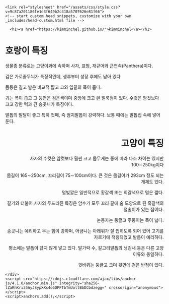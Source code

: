 
<!DOCTYPE html>
<html lang="en-US">
  <head>
    <meta charset="UTF-8">
    <meta http-equiv="X-UA-Compatible" content="IE=edge">
    <meta name="viewport" content="width=device-width, initial-scale=1">

<!-- Begin Jekyll SEO tag v2.8.0 -->
<title>kimminchel</title>
<meta name="generator" content="Jekyll v3.9.5" />
<meta property="og:title" content="kimminchel" />
<meta property="og:locale" content="en_US" />
<link rel="canonical" href="https://kimminchel.github.io/homework3.html" />
<meta property="og:url" content="https://kimminchel.github.io/homework3.html" />
<meta property="og:site_name" content="kimminchel" />
<meta property="og:type" content="website" />
<meta name="twitter:card" content="summary" />
<meta property="twitter:title" content="kimminchel" />
<script type="application/ld+json">
{"@context":"https://schema.org","@type":"WebPage","headline":"kimminchel","url":"https://kimminchel.github.io/homework3.html"}</script>
<!-- End Jekyll SEO tag -->

    <link rel="stylesheet" href="/assets/css/style.css?v=9c87a201186fe1e3f649b2c418a5707626e81f66">
    <!-- start custom head snippets, customize with your own _includes/head-custom.html file -->

<!-- Setup Google Analytics -->



<!-- You can set your favicon here -->
<!-- link rel="shortcut icon" type="image/x-icon" href="/favicon.ico" -->

<!-- end custom head snippets -->

  </head>
  <body>
    <div class="container-lg px-3 my-5 markdown-body">
      
      <h1><a href="https://kimminchel.github.io/">kimminchel</a></h1>
      

      
<html>
<head>

</head>

<body>

<h1 style="text-align:left;">호랑이 특징</h1> 
<p style="text-align:left;">생물종 분류로는 고양이과에 속하며 사자, 표범, 재규어와 근연속(Panthera)이다.</p>
<p style="text-align:left;">검은 가로줄무늬가 특징적인데, 생후부터 성장 후에도 남아 있다</p>
<p style="text-align:left;">몸통은 길고 발은 비교적 짧고 코와 입끝의 폭이 좁다.</p> 
<p style="text-align:left;">귀는 폭이 좁고 그 등면은 검은색이며 중앙에 크고 흰 얼룩점이 있다. 수컷은 암컷보다 크고 강한 턱과 긴 송곳니가 특징이다. </p> 
<p style="text-align:left;">발톱의 발달이 좋고 특히 첫째, 즉 엄지발톱이 강력하다. 보통 때에는 발톱집 속에 넣어 둔다. </p> 
    
   
 <h1 style="text-align:right;">고양이 특징</h1>
<p style="text-align:right;">사자의 수컷은 암컷보다 훨씬 크고 몸무게는 종에 따라 다소 차이는 있지만 100∼250kg이다</p>
 <p style="text-align:right;">몸길이 165∼250cm, 꼬리길이 75∼100cm이다. 큰 것은 몸길이가 293cm 정도 되는 개체도 있다. </p>
 <p style="text-align:right;">털빛깔은 일반적으로 황갈색 또는 회갈색으로 털은 짧다.</p> 
<p style="text-align:right;">갈기와 더불어 사자의 두드러진 특징은 암수가 모두 꼬리 끝에 술 모양으로 된 흑갈색의 털송이가 있는 점이다. </p>
<p style="text-align:right;">눈동자는 둥글고 주둥이는 폭이 넓다.</p>
<p style="text-align:right;">송곳니는 예리하고 무는 힘이 강하며, 어금니는 아래위가 잘 씹히도록 되어 있어 고기를 자르기에 적응되었고 발톱이 예리하다. </p>
<p style="text-align:right;">평소에는 발톱이 닳지 않게 넣고 있다. 발가락 수, 갈고리발톱의 생김새 등은 다른 고양이류와 동일하다.</p>  
<p style="text-align:right;">귓바퀴는 둥글고 크며 뒷면에 검은 반점이 있다. </p>  
       
</body></html>


      
    </div>
    <script src="https://cdnjs.cloudflare.com/ajax/libs/anchor-js/4.1.0/anchor.min.js" integrity="sha256-lZaRhKri35AyJSypXXs4o6OPFTbTmUoltBbDCbdzegg=" crossorigin="anonymous"></script>
    <script>anchors.add();</script>
  </body>
</html>
